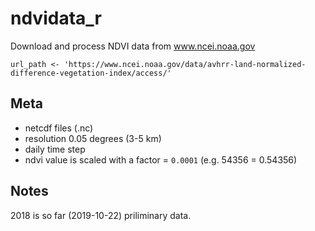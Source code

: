 # ndvidata_r
Download and process NDVI data from www.ncei.noaa.gov

```{r}
url_path <- 'https://www.ncei.noaa.gov/data/avhrr-land-normalized-difference-vegetation-index/access/'
```

## Meta
 * netcdf files (.nc)
 * resolution 0.05 degrees (3-5 km)
 * daily time step
 * ndvi value is scaled with a factor = `0.0001` (e.g. 54356 = 0.54356)

## Notes

2018 is so far (2019-10-22) priliminary data.
